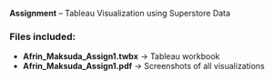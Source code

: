 **Assignment** – Tableau Visualization using Superstore Data

### Files included:
- **Afrin_Maksuda_Assign1.twbx** → Tableau workbook
- **Afrin_Maksuda_Assign1.pdf** → Screenshots of all visualizations




